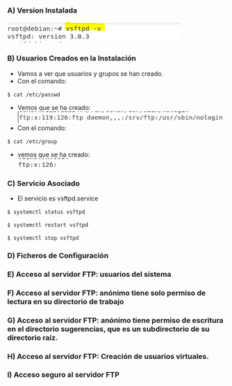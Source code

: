 ### A) Version Instalada
![imagen](imagenes/aversion.JPG) 
### B) Usuarios Creados en la Instalación
* Vamos a ver que usuarios y grupos se han creado.
* Con el comando:  
```
$ cat /etc/passwd
```
* Vemos que se ha creado:  
![imagen](imagenes/usuario.jpg)  
* Con el comando:  
```
$ cat /etc/group
```
* vemos que se ha creado:  
![imagen](imagenes/grupo.jpg)  
### C) Servicio Asociado
* El servicio es vsftpd.service
```
$ systemctl status vsftpd
```
```
$ systemctl restart vsftpd
```
```
$ systemctl stop vsftpd
```
### D) Ficheros de Configuración
### E) Acceso al servidor FTP: usuarios del sistema
### F) Acceso al servidor FTP: anónimo tiene solo permiso de lectura en su directorio de trabajo
### G) Acceso al servidor FTP: anónimo tiene permiso de escritura en el directorio sugerencias, que es un subdirectorio de su directorio raíz.
### H) Acceso al servidor FTP: Creación de usuarios virtuales.
### I) Acceso seguro al servidor FTP
